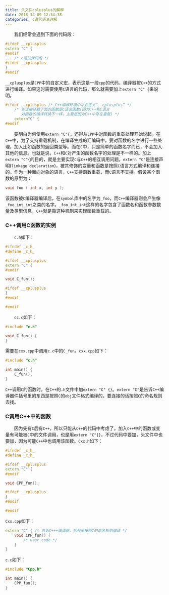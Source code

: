 ```yaml
---
title: 头文件cplusplus的解释
date: 2018-12-09 12:54:38
categories: C语言语法详解
---
```

&emsp;&emsp;我们经常会遇到下面的代码段：

``` cpp
#ifdef __cplusplus
extern "C" {
#endif
... /* c语法代码段 */
#ifdef __cplusplus
}
#endif
```

`__cplusplus`是`CPP`中的自定义宏，表示这是一段`cpp`的代码，编译器按`C++`的方式进行编译。如果这时需要使用`C`语言的代码，那么就需要加上`extern "C" {`来说明。

``` cpp
#ifdef __cplusplus /* C++编译环境中才会定义“__cplusplus” */
    /* 告诉编译器下面的函数是C语言函数(因为C++和C语言
       对函数的编译转换不一样，主要是因为C++中存在重载) */
    extern"C" {
#endif
```

&emsp;&emsp;要明白为何使用`extern "C"{`，还得从`CPP`中对函数的重载处理开始说起。在`C++`中，为了支持重载机制，在编译生成的汇编码中，要对函数的名字进行一些处理，加入比如函数的返回类型等。而在`C`中，只是简单的函数名字而已，不会加入其他的信息。也就是说，`C++`和`C`对产生的函数名字的处理是不一样的。加上`extern "C"{`的目的，就是主要实现`C`与`C++`的相互调用问题。`extern "C"`是连接声明(`linkage declaration`)，被其修饰的变量和函数是按照`C`语言方式编译和连接的。作为一种面向对象的语言，`C++`支持函数重载，而`C`语言不支持。假设某个函数的原型为：

``` cpp
void foo ( int x, int y );
```

该函数被`C`编译器编译后，在`symbol`库中的名字为`_foo`，而`C++`编译器则会产生像`_foo_int_int`之类的名字。`_foo_int_int`这样的名字包含了函数名和函数参数数量及类型信息，`C++`就是靠这种机制来实现函数重载的。

### C++调用C函数的实例

&emsp;&emsp;`c.h`如下：

``` cpp
#ifndef _c_h_
#define _c_h_

#ifdef __cplusplus
extern "C" {
#endif

void C_fun();

#ifdef __cplusplus
}
#endif

#endif
```

&emsp;&emsp;`cc.c`如下：

``` cpp
#include "c.h"

void C_fun() {
}
```

需要在`cxx.cpp`中调用`c.c`中的`C_fun`。`cxx.cpp`如下：

``` cpp
#include "c.h"

int main() {
    C_fun();
}
```

`C++`调用`C`的函数时，在`C++`的`.h`文件中加`extern "C" {}`。`extern "C"`是告诉`C++`编译器件括号里的东西是按照`C`的`obj`文件格式编译的，要连接的话按照`C`的命名规则去找。

### C调用C++中的函数

&emsp;&emsp;因为先有`C`后有`C++`，所以只能从`C++`的代码中考虑了。加入`C++`中的函数或变量有可能被`C`中的文件调用，也是用`extern "C"{}`，不过代码中要加，头文件中也要加，因为可能`C++`中也调用该函数。`Cxx.h`如下：

``` cpp
#ifndef _c_h_
#define _c_h_

#ifdef __cplusplus
extern "C" {
#endif

void CPP_fun();

#ifdef __cplusplus
}
#endif

#endif
```

`Cxx.cpp`如下：

``` cpp
extern "C" { /* 告诉C+++编译器，括号里按照C的命名规则编译 */
    void CPP_fun() {
        /* user code */
    }
}
```

`c.c`如下：

``` cpp
#include "Cpp.h"

int main() {
    CPP_fun();
}
```